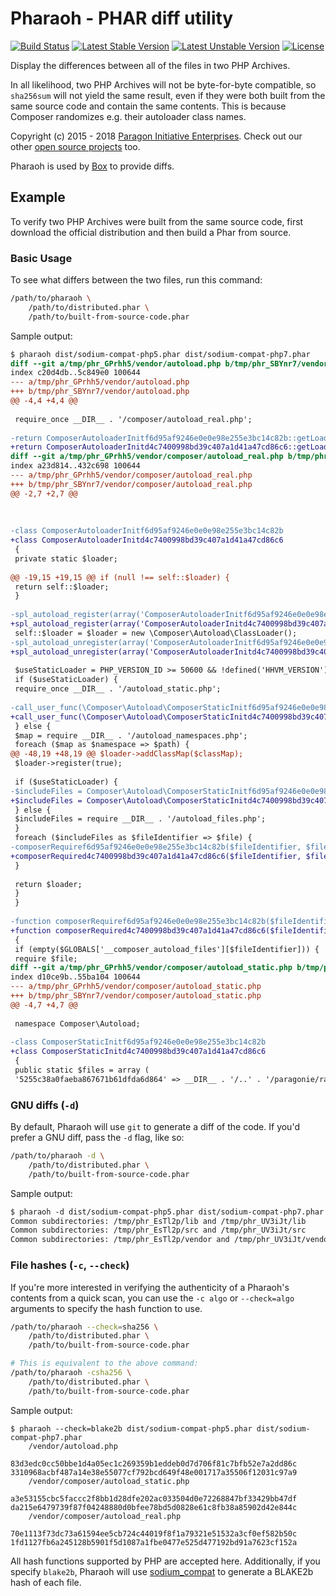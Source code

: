 # Pharaoh - PHAR diff utility

[![Build Status](https://travis-ci.org/paragonie/pharaoh.svg?branch=master)](https://travis-ci.org/paragonie/pharaoh)
[![Latest Stable Version](https://poser.pugx.org/paragonie/pharaoh/v/stable)](https://packagist.org/packages/paragonie/pharaoh)
[![Latest Unstable Version](https://poser.pugx.org/paragonie/pharaoh/v/unstable)](https://packagist.org/packages/paragonie/pharaoh)
[![License](https://poser.pugx.org/paragonie/pharaoh/license)](https://packagist.org/packages/paragonie/pharaoh)

Display the differences between all of the files in two PHP Archives.

In all likelihood, two PHP Archives will not be byte-for-byte compatible,
so `sha256sum` will not yield the same result, even if they were both built
from the same source code and contain the same contents. This is because
Composer randomizes e.g. their autoloader class names. 

Copyright (c) 2015 - 2018 [Paragon Initiative Enterprises](https://paragonie.com). 
Check out our other [open source projects](https://paragonie.com/projects) too.

Pharaoh is used by [Box](https://github.com/humbug/box) to provide diffs.

## Example

To verify two PHP Archives were built from the same source code, first download
the official distribution and then build a Phar from source.

### Basic Usage

To see what differs between the two files, run this command:

```sh
/path/to/pharaoh \
    /path/to/distributed.phar \
    /path/to/built-from-source-code.phar
```

Sample output:

```diff
$ pharaoh dist/sodium-compat-php5.phar dist/sodium-compat-php7.phar
diff --git a/tmp/phr_GPrhh5/vendor/autoload.php b/tmp/phr_SBYnr7/vendor/autoload.php
index c20d4db..5c849e0 100644
--- a/tmp/phr_GPrhh5/vendor/autoload.php
+++ b/tmp/phr_SBYnr7/vendor/autoload.php
@@ -4,4 +4,4 @@
 
 require_once __DIR__ . '/composer/autoload_real.php';
 
-return ComposerAutoloaderInitf6d95af9246e0e0e98e255e3bc14c82b::getLoader();
+return ComposerAutoloaderInitd4c7400998bd39c407a1d41a47cd86c6::getLoader();
diff --git a/tmp/phr_GPrhh5/vendor/composer/autoload_real.php b/tmp/phr_SBYnr7/vendor/composer/autoload_real.php
index a23d814..432c698 100644
--- a/tmp/phr_GPrhh5/vendor/composer/autoload_real.php
+++ b/tmp/phr_SBYnr7/vendor/composer/autoload_real.php
@@ -2,7 +2,7 @@
 
 
 
-class ComposerAutoloaderInitf6d95af9246e0e0e98e255e3bc14c82b
+class ComposerAutoloaderInitd4c7400998bd39c407a1d41a47cd86c6
 {
 private static $loader;
 
@@ -19,15 +19,15 @@ if (null !== self::$loader) {
 return self::$loader;
 }
 
-spl_autoload_register(array('ComposerAutoloaderInitf6d95af9246e0e0e98e255e3bc14c82b', 'loadClassLoader'), true, true);
+spl_autoload_register(array('ComposerAutoloaderInitd4c7400998bd39c407a1d41a47cd86c6', 'loadClassLoader'), true, true);
 self::$loader = $loader = new \Composer\Autoload\ClassLoader();
-spl_autoload_unregister(array('ComposerAutoloaderInitf6d95af9246e0e0e98e255e3bc14c82b', 'loadClassLoader'));
+spl_autoload_unregister(array('ComposerAutoloaderInitd4c7400998bd39c407a1d41a47cd86c6', 'loadClassLoader'));
 
 $useStaticLoader = PHP_VERSION_ID >= 50600 && !defined('HHVM_VERSION') && (!function_exists('zend_loader_file_encoded') || !zend_loader_file_encoded());
 if ($useStaticLoader) {
 require_once __DIR__ . '/autoload_static.php';
 
-call_user_func(\Composer\Autoload\ComposerStaticInitf6d95af9246e0e0e98e255e3bc14c82b::getInitializer($loader));
+call_user_func(\Composer\Autoload\ComposerStaticInitd4c7400998bd39c407a1d41a47cd86c6::getInitializer($loader));
 } else {
 $map = require __DIR__ . '/autoload_namespaces.php';
 foreach ($map as $namespace => $path) {
@@ -48,19 +48,19 @@ $loader->addClassMap($classMap);
 $loader->register(true);
 
 if ($useStaticLoader) {
-$includeFiles = Composer\Autoload\ComposerStaticInitf6d95af9246e0e0e98e255e3bc14c82b::$files;
+$includeFiles = Composer\Autoload\ComposerStaticInitd4c7400998bd39c407a1d41a47cd86c6::$files;
 } else {
 $includeFiles = require __DIR__ . '/autoload_files.php';
 }
 foreach ($includeFiles as $fileIdentifier => $file) {
-composerRequiref6d95af9246e0e0e98e255e3bc14c82b($fileIdentifier, $file);
+composerRequired4c7400998bd39c407a1d41a47cd86c6($fileIdentifier, $file);
 }
 
 return $loader;
 }
 }
 
-function composerRequiref6d95af9246e0e0e98e255e3bc14c82b($fileIdentifier, $file)
+function composerRequired4c7400998bd39c407a1d41a47cd86c6($fileIdentifier, $file)
 {
 if (empty($GLOBALS['__composer_autoload_files'][$fileIdentifier])) {
 require $file;
diff --git a/tmp/phr_GPrhh5/vendor/composer/autoload_static.php b/tmp/phr_SBYnr7/vendor/composer/autoload_static.php
index d10ce9b..55ba104 100644
--- a/tmp/phr_GPrhh5/vendor/composer/autoload_static.php
+++ b/tmp/phr_SBYnr7/vendor/composer/autoload_static.php
@@ -4,7 +4,7 @@
 
 namespace Composer\Autoload;
 
-class ComposerStaticInitf6d95af9246e0e0e98e255e3bc14c82b
+class ComposerStaticInitd4c7400998bd39c407a1d41a47cd86c6
 {
 public static $files = array (
 '5255c38a0faeba867671b61dfda6d864' => __DIR__ . '/..' . '/paragonie/random_compat/lib/random.php',

```

### GNU diffs (`-d`)

By default, Pharaoh will use `git` to generate a diff of the code. If you'd prefer
a GNU diff, pass the `-d` flag, like so:

```sh
/path/to/pharaoh -d \
    /path/to/distributed.phar \
    /path/to/built-from-source-code.phar
```

Sample output:

```diff
$ pharaoh -d dist/sodium-compat-php5.phar dist/sodium-compat-php7.phar
Common subdirectories: /tmp/phr_EsTl2p/lib and /tmp/phr_UV3iJt/lib
Common subdirectories: /tmp/phr_EsTl2p/src and /tmp/phr_UV3iJt/src
Common subdirectories: /tmp/phr_EsTl2p/vendor and /tmp/phr_UV3iJt/vendor
```

### File hashes (`-c`, `--check`)

If you're more interested in verifying the authenticity of a Pharaoh's contents from
a quick scan, you can use the `-c algo` or `--check=algo` arguments to specify the hash
function to use.

```sh
/path/to/pharaoh --check=sha256 \
    /path/to/distributed.phar \
    /path/to/built-from-source-code.phar

# This is equivalent to the above command:
/path/to/pharaoh -csha256 \
    /path/to/distributed.phar \
    /path/to/built-from-source-code.phar
```

Sample output:

```terminal
$ pharaoh --check=blake2b dist/sodium-compat-php5.phar dist/sodium-compat-php7.phar
	/vendor/autoload.php
		83d3edc0cc50bbe1d4a05ec1c269359b1eddeb0d7d706f81c7bfb52e7a2dd86c	3310968acbf487a14e38e55077cf792bcd649f48e001717a35506f12031c97a9
	/vendor/composer/autoload_static.php
		a3e53155cbc5faccc2f8bb1d28dfe202ac033504d0e72268847bf33429bb47df	da215e6479739f87f04248880d0bfee78bd5d0828e61c8fb38a85902d42e844c
	/vendor/composer/autoload_real.php
		70e1113f73dc73a61594ee5cb724c44019f8f1a79321e51532a3cf0ef582b50c	1fd1127fb6a245128b5901f5d1087a1fbe0477e525d477192bd91a7623cf152a
```

All hash functions supported by PHP are accepted here. Additionally, if you specify `blake2b`,
Pharaoh will use [sodium_compat](https://github.com/paragonie/sodium_compat) to generate a BLAKE2b
hash of each file.
